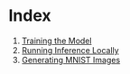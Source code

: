 # Index

1. [Training the Model](train.md)
2. [Running Inference Locally](predict.md)
3. [Generating MNIST Images](draw.md)